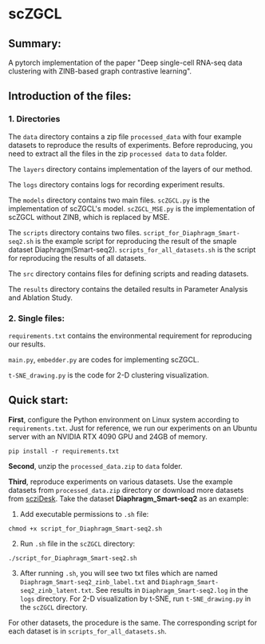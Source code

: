 # scZGCL
## Summary:
A pytorch implementation of the paper "Deep single-cell RNA-seq data clustering with ZINB-based graph contrastive learning".

## Introduction of the files:
### 1. Directories
The `data` directory contains a zip file `processed_data` with four example datasets to reproduce the results of experiments. Before reproducing, you need to extract all the files in the zip `processed data` to `data` folder.

The `layers` directory contains implementation of the layers of our method.

The `logs` directory contains logs for recording experiment results.

The `models` directory contains two main files. `scZGCL.py` is the implementation of scZGCL's model. `scZGCL_MSE.py` is the implementation of scZGCL without ZINB, which is replaced by MSE.

The `scripts` directory contains two files. `script_for_Diaphragm_Smart-seq2.sh` is the example script for reproducing the result of the smaple dataset Diaphragm(Smart-seq2). `scripts_for_all_datasets.sh` is the script for reproducing the results of all datasets.

The `src` directory contains files for defining scripts and reading datasets.

The `results` directory contains the detailed results in Parameter Analysis and Ablation Study.

### 2. Single files:
`requirements.txt` contains the environmental requirement for reproducing our results. 

`main.py`, `embedder.py` are codes for implementing scZGCL.

`t-SNE_drawing.py` is the code for 2-D clustering visualization.

## Quick start:
**First**, configure the Python environment on Linux system according to `requirements.txt`. Just for reference, we run our experiments on an Ubuntu server with an NVIDIA RTX 4090 GPU and 24GB of memory.

`pip install -r requirements.txt`

**Second**, unzip the `processed_data.zip` to `data` folder.

**Third**, reproduce experiments on various datasets. Use the example datasets from `processed_data.zip` directory or download more datasets from [scziDesk](https://github.com/xuebaliang/scziDesk). Take the dataset **Diaphragm_Smart-seq2** as an example:

1. Add executable permissions to `.sh` file:

`chmod +x script_for_Diaphragm_Smart-seq2.sh`

2. Run `.sh` file in the `scZGCL` directory:

`./script_for_Diaphragm_Smart-seq2.sh`

3. After running `.sh`, you will see two txt files which are named `Diaphragm_Smart-seq2_zinb_label.txt` and `Diaphragm_Smart-seq2_zinb_latent.txt`. See results in `Diaphragm_Smart-seq2.log` in the `logs` directory. For 2-D visualization by t-SNE, run `t-SNE_drawing.py` in the `scZGCL` directory.

For other datasets, the procedure is the same. The corresponding script for each dataset is in `scripts_for_all_datasets.sh`.
